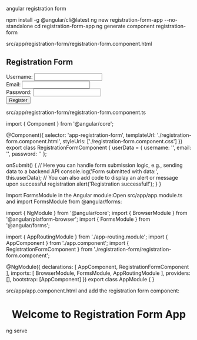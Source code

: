 angular registration form

npm install -g @angular/cli@latest
ng new registration-form-app  --no-standalone
cd registration-form-app
ng generate component registration-form



src/app/registration-form/registration-form.component.html

<h2>Registration Form</h2>
<form (ngSubmit)="onSubmit()">
  <div class="form-group">
    <label for="username">Username:</label>
    <input type="text" id="username" name="username" [(ngModel)]="userData.username" required>
  </div>
  <div class="form-group">
    <label for="email">Email:</label>
    <input type="email" id="email" name="email" [(ngModel)]="userData.email" required>
  </div>
  <div class="form-group">
    <label for="password">Password:</label>
    <input type="password" id="password" name="password" [(ngModel)]="userData.password" required>
  </div>
  <button type="submit">Register</button>
</form>




src/app/registration-form/registration-form.component.ts



import { Component } from '@angular/core';

@Component({
  selector: 'app-registration-form',
  templateUrl: './registration-form.component.html',
  styleUrls: ['./registration-form.component.css']
})
export class RegistrationFormComponent {
  userData = {
    username: '',
    email: '',
    password: ''
  };

  onSubmit() {
    // Here you can handle form submission logic, e.g., sending data to a backend API
    console.log('Form submitted with data:', this.userData);
    // You can also add code to display an alert or message upon successful registration
    alert('Registration successful!');
  }
}



Import FormsModule in the Angular module:Open src/app/app.module.ts and import FormsModule from @angular/forms:



import { NgModule } from '@angular/core';
import { BrowserModule } from '@angular/platform-browser';
import { FormsModule } from '@angular/forms';

import { AppRoutingModule } from './app-routing.module';
import { AppComponent } from './app.component';
import { RegistrationFormComponent } from './registration-form/registration-form.component';

@NgModule({
  declarations: [
    AppComponent,
    RegistrationFormComponent
  ],
  imports: [
    BrowserModule,
    FormsModule,
    AppRoutingModule
  ],
  providers: [],
  bootstrap: [AppComponent]
})
export class AppModule { }



src/app/app.component.html and add the registration form component:


<div style="text-align:center">
  <h1>Welcome to Registration Form App</h1>
</div>
<app-registration-form></app-registration-form>








ng serve
